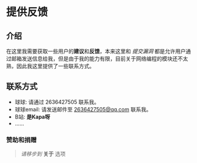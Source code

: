 # 提供反馈

## 介绍

在这里我需要获取一些用户的**建议**和**反馈**，本来这里和 *提交漏洞* 都是允许用户通过邮箱发送信息给我，但是由于我的能力有限，目前关于网络编程的模块还不太熟，因此我这里提供了一些联系方式。

## 联系方式

-  球球: 请通过 2636427505 联系我。
-  球球email: 请发送邮件至 [2636427505@qq.com](mailto:2636427505@qq.com) 联系我。
-  B站: **是Kapa呀**
-  ......

### 赞助和捐赠

> *请移步到*  **关于** 选项
